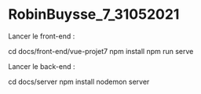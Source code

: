 # RobinBuysse_7_31052021

Lancer le front-end :

cd docs/front-end/vue-projet7
npm install
npm run serve

Lancer le back-end :

cd docs/server 
npm install 
nodemon server